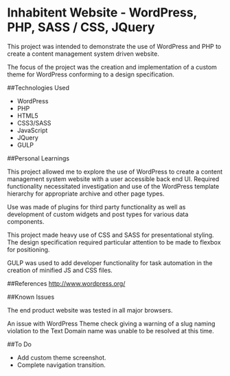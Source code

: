# Inhabitent Website - WordPress, PHP, SASS / CSS, JQuery

This project was intended to demonstrate the use of WordPress and PHP to create a content 
management system driven website.

The focus of the project was the creation and implementation of a custom theme for WordPress 
conforming to a design specification.

##Technologies Used

- WordPress
- PHP
- HTML5
- CSS3/SASS
- JavaScript
- JQuery
- GULP

##Personal Learnings

This project allowed me to explore the use of WordPress to create a content management system 
website with a user accessible back end UI.  Required functionality necessitated investigation
 and use of the WordPress template hierarchy for appropriate archive and other page types.

Use was made of plugins for third party functionality as well as development of custom widgets
and post types for various data components.

This project made heavy use of CSS and SASS for presentational styling. The design specification required particular attention to be made to flexbox for positioning.

GULP was used to add developer functionality for task automation in the creation of minified JS and CSS files.

##References
http://www.wordpress.org/

##Known Issues

The end product website was tested in all major browsers.  

An issue with WordPress Theme check giving a warning of a slug naming violation to the Text Domain 
name was unable to be resolved at this time.

##To Do
- Add custom theme screenshot.
- Complete navigation transition.